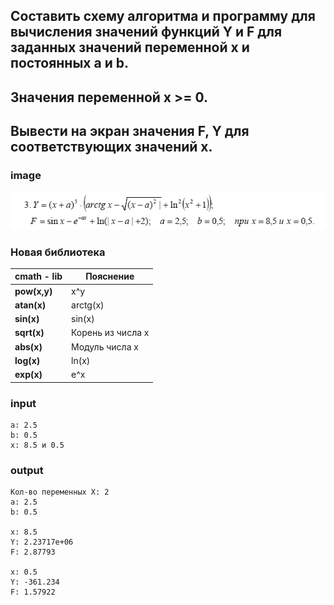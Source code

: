 ## Составить схему алгоритма и программу для вычисления значений функций Y и F для заданных значений переменной x и постоянных a и b. 
## Значения переменной x >= 0.
## Вывести на экран значения F, Y для соответствующих значений x.

### image
![image](/Section-1/img/f1.png)

### Новая библиотека
cmath - lib     | Пояснение
----------------|----------------------
**pow(x,y)**    | x^y
**atan(x)**     | arctg(x)
**sin(x)**      | sin(x)
**sqrt(x)**     | Корень из числа x
**abs(x)**      | Модуль числа x
**log(x)**      | ln(x)
**exp(x)**      | e^x



### input
```
a: 2.5
b: 0.5
x: 8.5 и 0.5
```
### output
```
Кол-во переменных X: 2
a: 2.5
b: 0.5

x: 8.5
Y: 2.23717e+06
F: 2.87793

x: 0.5
Y: -361.234
F: 1.57922
```